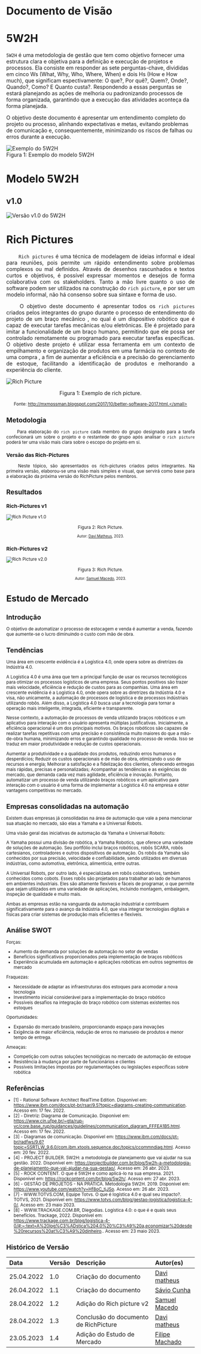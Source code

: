 # Documento de Visão

<!-- Adicionar explicação do que é o documento de visão e sua finalidade -->

# 5W2H

<code>5W2H</code> é uma metodologia de gestão que tem como objetivo fornecer uma estrutura clara e objetiva para a definição e execução de projetos e processos. Ela consiste em responder as sete perguntas-chave, divididas em cinco Ws (What, Why, Who, Where, When) e dois Hs (How e How much), que significam espectivamente: O que?, Por quê?, Quem?, Onde?, Quando?, Como? E Quanto custa?. Respondendo a essas perguntas se estará planejando as ações de melhoria ou padronizando processos de forma organizada, garantindo que a execução das atividades aconteça da forma planejada.

O objetivo deste documento é apresentar um entendimento completo do projeto ou processo, alinhando expectativas e metas, evitando problemas de comunicação e, consequentemente, minimizando os riscos de falhas ou erros durante a execução.

![Exemplo do 5W2H](./assets/documento_visao/5w2h_exemplo.jpg)
<br>
Figura 1: Exemplo do modelo 5W2H
</br>

# Modelo 5W2H

## v1.0

![Versão v1.0 do 5W2H](./assets/documento_visao/5w2h_v1.jpg)

<p></p>

# Rich Pictures

<p align="justify">&emsp;&emsp;
<code>Rich pictures</code> é uma técnica de modelagem de ideias informal e ideal para reuniões, pois permite um rápido entendimento sobre problemas complexos ou mal definidos. Através de desenhos rascunhados e textos curtos e objetivos, é possível expressar momentos e desejos de forma colaborativa com os stakeholders. Tanto a mão livre quanto o uso de software podem ser utilizados na construção do <code>rich picture</code>, e por ser um modelo informal, não há consenso sobre sua sintaxe e forma de uso.
</p>
<p align="justify">&emsp;&emsp;
O objetivo deste documento é apresentar todos os <code>rich pictures</code> criados pelos integrantes do grupo durante o processo de entendimento do projeto de um braço mecânico , no qual é um dispositivo robótico que é capaz de executar tarefas mecânicas e/ou eletrônicas. Ele é projetado para imitar a funcionalidade de um braço humano, permitindo que ele possa ser controlado remotamente ou programado para executar tarefas específicas. O objetivo deste projeto é utilizar essa ferramenta em um contexto de empilhamento e organização de produtos em uma farmácia no contexto de uma compra , a fim de aumentar a eficiência e a precisão do gerenciamento de estoque, facilitando a identificação de produtos e melhorando a experiência do cliente.
</p>

![Rich Picture](./assets/documento_visao/RichPicture.png)

<center>

<p> Figura 1: Exemplo de rich picture.</p>

<small>Fonte: http://mxmossman.blogspot.com/2017/10/better-software-2017.html.</small>

</center>

## Metodologia

<p align="justify">&emsp;&emsp;
 Para elaboração do <code>rich picture</code> cada membro do grupo designado para a tarefa confecionará um sobre o projeto e o restantede do grupo após analisar o <code>rich picture</code> poderá ter uma visão mais clara sobre o escopo do projeto em si.
</p>

### Versão das Rich-Pictures

<p align="justify">&emsp;&emsp;
Neste tópico, são apresentados os rich-pictures criados pelos integrantes. Na primeira versão, elaborou-se uma visão mais simples e visual, que servirá como base para a elaboração da próxima versão do RichPicture pelos membros.
</p>

## Resultados

### Rich-Pictures v1

![Rich Picture v1.0](./assets/documento_visao/RichPicture_Davi.png)

<center>

<p> Figura 2: Rich Picture.</p>

<small>Autor: <a href='https://github.com/DaviMatheus'>Davi Matheus</a>, 2023.</small>

</center>

### Rich-Pictures v2

![Rich Picture v2.0](./assets/documento_visao/Richpicture_Samuel.png)

<center>

<p> Figura 3: Rich Picture.</p>

<small>Autor: <a href='https://github.com/Samuelcastro7'>Samuel Macedo</a>, 2023.</small>

</center>

# Estudo de Mercado

## Introdução

O objetivo de automatizar o processo de estocagem e venda é aumentar a venda, fazendo que aumente-se o lucro diminuindo o custo com mão de obra.

## Tendências

Uma área em crescente evidência é a Logística 4.0, onde opera sobre as diretrizes da Indústria 4.0.

A Logística 4.0 é uma área que tem a principal função de usar os recursos tecnológicos para otimizar os processos logísticos de uma empresa. Seus pontos positivos são trazer mais velocidade, eficiência e redução de custos para as companhias. Uma área em crescente evidência é a Logística 4.0, onde opera sobre as diretrizes da Indústria 4.0 e visa, não unicamente, a automação de processos de logística e de processos indústriais utilizando robôs. Além disso, a Logística 4.0 busca usar a tecnologia para tornar a operação mais inteligente, integrada, eficiente e transparente.

Nesse contexto, a automação de processos de venda utilizando braços robóticos e um aplicativo para interação com o usuário apresenta múltiplas justificativas. Inicialmente, a eficiência operacional é um dos principais motivos. Os braços robóticos são capazes de realizar tarefas repetitivas com uma precisão e consistência muito maiores do que a mão-de-obra humana, minimizando erros e garantindo qualidade no processo de venda. Isso se traduz em maior produtividade e redução de custos operacionais.

Aumentar a produtividade e a qualidade dos produtos, reduzindo erros humanos e desperdícios;
Reduzir os custos operacionais e de mão de obra, otimizando o uso de recursos e energia;
Melhorar a satisfação e a fidelização dos clientes, oferecendo entregas mais rápidas, precisas e personalizadas;
Acompanhar as tendências e as exigências do mercado, que demanda cada vez mais agilidade, eficiência e inovação.
Portanto, automatizar um processo de venda utilizando braços robóticos e um aplicativo para interação com o usuário é uma forma de implementar a Logística 4.0 na empresa e obter vantagens competitivas no mercado.

## Empresas consolidadas na automação

Existem duas empresas já consolidadas na área de automação que vale a pena mencionar sua atuação no mercado, são elas a Yamaha e a Universal Robots.

Uma visão geral das iniciativas de automação da Yamaha e Universal Robots:

A Yamaha possui uma divisão de robótica, a Yamaha Robotics, que oferece uma variedade de soluções de automação. Seu portfólio inclui braços robóticos, robôs SCARA, robôs cartesianos, controladores e outros dispositivos de automação. Os robôs da Yamaha são conhecidos por sua precisão, velocidade e confiabilidade, sendo utilizados em diversas indústrias, como automotiva, eletrônica, alimentícia, entre outras.

A Universal Robots, por outro lado, é especializada em robôs colaborativos, também conhecidos como cobots. Esses robôs são projetados para trabalhar ao lado de humanos em ambientes industriais. Eles são altamente flexíveis e fáceis de programar, o que permite que sejam utilizados em uma variedade de aplicações, incluindo montagem, embalagem, inspeção de qualidade e muito mais.

Ambas as empresas estão na vanguarda da automação industrial e contribuem significativamente para o avanço da Indústria 4.0, que visa integrar tecnologias digitais e físicas para criar sistemas de produção mais eficientes e flexíveis.

## Análise SWOT

Forças:
- Aumento da demanda por soluções de automação no setor de vendas
- Benefícios significativos proporcionados pela implementação de braços robóticos
- Experiência acumulada em automação e aplicações robóticas em outros segmentos de mercado

Fraquezas:
- Necessidade de adaptar as infraestruturas dos estoques para acomodar a nova tecnologia
- Investimento inicial considerável para a implementação do braço robótico
- Possíveis desafios na integração do braço robótico com sistemas existentes nos estoques

Oportunidades:
- Expansão do mercado brasileiro, proporcionando espaço para inovações
- Exigência de maior eficiência, redução de erros no manuseio de produtos e menor tempo de entrega.

Ameaças:
- Competição com outras soluções tecnológicas no mercado de automação de estoque
- Resistência à mudança por parte de funcionários e clientes
- Possíveis limitações impostas por regulamentações ou legislações específicas sobre robótica


## Referências

- [1] - Rational Software Architect RealTime Edition. Disponível em: <https://www.ibm.com/docs/pt-br/rsar/9.5?topic=diagrams-creating-communication>. Acesso em: 17 fev. 2022.
- [2] - Diretriz: Diagrama de Comunicação. Disponível em: <https://www.cin.ufpe.br/~gta/rup-vc/core.base_rup/guidances/guidelines/communication_diagram_FFFEA1B5.html>. Acesso em: 17 fev. 2022.
- [3] - Diagramas de comunicação. Disponível em: <https://www.ibm.com/docs/pt-br/radfws/9.6?topic=SSRTLW_9.6.0/com.ibm.xtools.sequence.doc/topics/ccommndiag.html>. Acesso em: 20 fev. 2022.
- [4] - PROJECT BUILDER. 5W2H: a metodologia de planejamento que vai ajudar na sua gestão. 2022. Disponível em: https://projectbuilder.com.br/blog/5w2h-a-metodologia-de-planejamento-que-vai-ajudar-na-sua-gestao/. Acesso em: 26 abr. 2023.
- [5] - ROCK CONTENT. O que é 5W2H e como aplicá-lo na sua empresa. 2021. Disponível em: https://rockcontent.com/br/blog/5w2h/. Acesso em: 27 abr. 2023.
- [6] - GESTÃO DE PROJETOS - NA PRÁTICA. Metodologia 5W2H. 2019. Disponível em: https://www.youtube.com/watch?v=Hf8oC_tjJSo. Acesso em: 26 abr. 2023.
- [7] - WWW.TOTVS.COM, Equipe Totvs. O que é logística 4.0 e qual seu impacto?. TOTVS, 2021. Disponível em: https://www.totvs.com/blog/gestao-logistica/logistica-4-0/. Acesso em: 23 maio 2023.
- [8] - WWW.TRACKAGE.COM.BR, Diegodias. Logística 4.0: o que é e quais seus benefícios. Trackage, 2022. Disponível em: https://www.trackage.com.br/blog/logistica-4-0/#:~:text=A%20log%C3%ADstica%204.0%20%C3%A9%20a,economizar%20desde%20recursos%20at%C3%A9%20dinheiro.. Acesso em: 23 maio 2023. 


## Histórico de Versão<br>

| Data       | Versão | Descrição                             | Autor(es)                                         |
| :--------- | :----- | :------------------------------------ | :------------------------------------------------ |
| 25.04.2022 | 1.0    | Criação do documento                  | [Davi matheus](https://github.com/DaviMatheus)    |
| 26.04.2022 | 1.1    | Criação do documento                  | [Sávio Cunha](https://github.com/savioc2)         |
| 28.04.2022 | 1.2    | Adição do Rich picture v2             | [Samuel Macedo](https://github.com/Samuelcastro7) |
| 28.04.2022 | 1.3    | Conclusão do documento de RichPicture | [Davi matheus](https://github.com/DaviMatheus)    |
| 23.05.2023 | 1.4    | Adição do Estudo de Mercado           | [Filipe Machado](https://github.com/fmaachadoo)   |